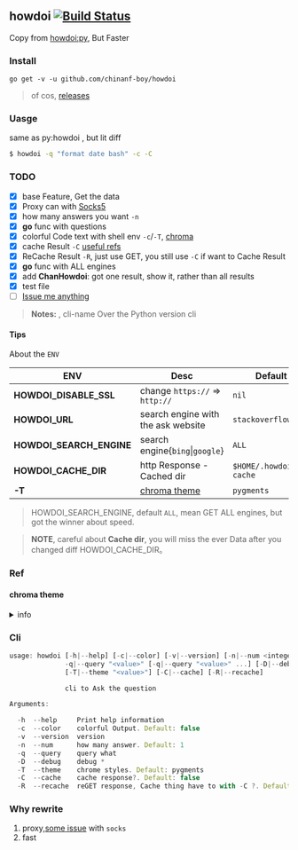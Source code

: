 ## howdoi  [![Build Status](https://travis-ci.org/chinanf-boy/howdoi.svg)](https://travis-ci.org/chinanf-boy/howdoi)

Copy from [howdoi:py](https://github.com/gleitz/howdoi), But Faster

### Install

```
go get -v -u github.com/chinanf-boy/howdoi
```

> of cos, [releases](https://github.com/chinanf-boy/howdoi/releases)

### Uasge

same as py:howdoi , but lit diff

```bash
$ howdoi -q "format date bash" -c -C 
```

### TODO

- [x] base Feature, Get the data
- [x] Proxy can with [Socks5](./src/client.go#L44)
- [x] how many answers you want `-n`
- [x] **go** func with questions
- [x] colorful Code text with shell env `-c`/`-T`, [chroma](https://godoc.org/github.com/alecthomas/chroma)
- [x] cache Result `-C` [useful refs](https://github.com/chinanf-boy/howdoi/issues/3)
- [x] ReCache Result `-R`, just use GET, you still use `-C` if want to Cache Result
- [x] **go** func with ALL engines
- [x] add **ChanHowdoi**: got one result, show it, rather than all results
- [x] test file
- [ ] [Issue me anything](https://github.com/chinanf-boy/howdoi/issues/new)

> **Notes:** , cli-name Over the Python version cli

#### Tips

About the `ENV`

| ENV                      | Desc                               | Default               |
| ------------------------ | ---------------------------------- | --------------------- |
| **HOWDOI_DISABLE_SSL**   | change `https://` => `http://`     | `nil`                 |
| **HOWDOI_URL**           | search engine with the ask website | `stackoverflow.com`   |
| **HOWDOI_SEARCH_ENGINE** | search engine{`bing`\|`google`}    | `ALL`                 |
| **HOWDOI_CACHE_DIR**     | http Response - Cached dir         | `$HOME/.howdoi-cache` |
| **-T**                   | [chroma theme](#chroma-theme)      | `pygments`            |

> HOWDOI_SEARCH_ENGINE, default `ALL`, mean GET ALL engines, but got the winner about speed.

> **NOTE**, careful about **Cache dir**, you will miss the ever Data after you changed diff HOWDOI_CACHE_DIR。

### Ref

#### chroma theme

<details>

<summary> info </summary>

```go
[
  abap, algol, algol_nu, arduino, autumn, borland, bw, colorful, dracula, emacs, friendly, fruity, github, igor, lovelace, manni, monokai, monokailight, murphy, native, paraiso-dark, paraiso-light, pastie, perldoc, pygments, rainbow_dash, rrt, solarized-dark, solarized-dark256, solarized-light, swapoff, tango, trac, vim, vsxcode
]
```

</details>

### Cli

```js
usage: howdoi [-h|--help] [-c|--color] [-v|--version] [-n|--num <integer>]
              -q|--query "<value>" [-q|--query "<value>" ...] [-D|--debug]
              [-T|--theme "<value>"] [-C|--cache] [-R|--recache]

              cli to Ask the question

Arguments:

  -h  --help     Print help information
  -c  --color    colorful Output. Default: false
  -v  --version  version
  -n  --num      how many answer. Default: 1
  -q  --query    query what
  -D  --debug    debug *
  -T  --theme    chrome styles. Default: pygments
  -C  --cache    cache response?. Default: false
  -R  --recache  reGET response, Cache thing have to with -C ?. Default: false
```

### Why rewrite

1. proxy,[some issue](https://github.com/chinanf-boy/howdoi/issues/1) with `socks`
2. fast
